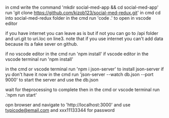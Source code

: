 in cmd write the command 'mkdir social-med-app && cd social-med-app'
run 'git clone https://github.com/kizob123/social-med-redux.git' in cmd
cd into social-med-redux folder
in the cmd run 'code .' to open in vscode editor

if you have internet you can leave as is but if not you can go
to /api folder and uri.git to uri.loc on line3. 
note that if you use internet you can't add data 
because its a fake sever on github.

if no vscode editor in the cmd run 'npm install'
if vscode editor in the vscode terminal run 'npm install'

in the cmd or vscode terminal run 'npm i json-server' 
to install json-server if yu don't have it
now in the cmd run 'json-server --watch db.json --port 9000' 
to start the server and use the db.json

wait for theprocessing to complete then
in the cmd or vscode terminal run .'npm run start'

opn browser and navigate to 'http://localhost:3000' 
and use typicode@email.com and xxx11133344 for password

